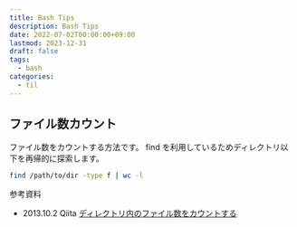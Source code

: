 ```yaml
---
title: Bash Tips
description: Bash Tips
date: 2022-07-02T00:00:00+09:00
lastmod: 2023-12-31
draft: false
tags:
  - bash
categories:
  - til
---
```


## ファイル数カウント

ファイル数をカウントする方法です。
find を利用しているためディレクトリ以下を再帰的に探索します。

```sh
find /path/to/dir -type f | wc -l
```

参考資料

- 2013.10.2 Qiita [ディレクトリ内のファイル数をカウントする][link000]

[link000]: https://qiita.com/stc1988/items/e3a1d7dccafe4ab573fa
